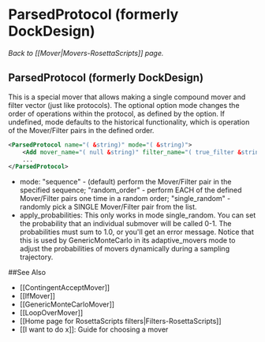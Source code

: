# ParsedProtocol (formerly DockDesign)
*Back to [[Mover|Movers-RosettaScripts]] page.*
## ParsedProtocol (formerly DockDesign)

This is a special mover that allows making a single compound mover and filter vector (just like protocols). The optional option mode changes the order of operations within the protocol, as defined by the option. If undefined, mode defaults to the historical functionality, which is operation of the Mover/Filter pairs in the defined order.

```xml
<ParsedProtocol name="( &string)" mode="( &string)">
    <Add mover_name="( null &string)" filter_name="( true_filter &string)" apply_probabilities="(see below &Real)"/>
    ...
</ParsedProtocol>
```

-   mode: "sequence" - (default) perform the Mover/Filter pair in the specified sequence; "random\_order" - perform EACH of the defined Mover/Filter pairs one time in a random order; "single\_random" - randomly pick a SINGLE Mover/Filter pair from the list.
-   apply\_probabilities: This only works in mode single\_random. You can set the probability that an individual submover will be called 0-1. The probabilities must sum to 1.0, or you'll get an error message. Notice that this is used by GenericMonteCarlo in its adaptive\_movers mode to adjust the probabilities of movers dynamically during a sampling trajectory.

##See Also

* [[ContingentAcceptMover]]
* [[IfMover]]
* [[GenericMonteCarloMover]]
* [[LoopOverMover]]
* [[Home page for RosettaScripts filters|Filters-RosettaScripts]]
* [[I want to do x]]: Guide for choosing a mover
